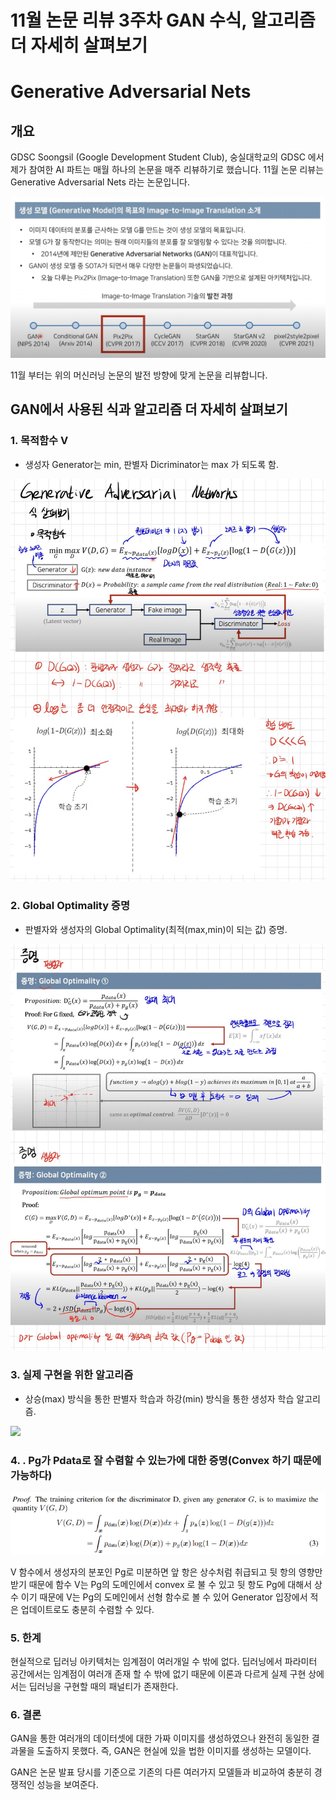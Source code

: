 # 11월 논문 리뷰 3주차 GAN 수식, 알고리즘 더 자세히 살펴보기
# Generative Adversarial Nets

## 개요

GDSC Soongsil (Google Development Student Club), 숭실대학교의 GDSC 에서 제가 참여한 AI 파트는 매월 하나의 논문을 매주 리뷰하기로 했습니다. 11월 논문 리뷰는 Generative Adversarial Nets 라는 논문입니다. 

<img src='https://github.com/HwanGonJang/HwanGonJang.github.io/blob/master/Pictures/ai_1-0.png?raw=true'>

11월 부터는 위의 머신러닝 논문의 발전 방향에 맞게 논문을 리뷰합니다.



## GAN에서 사용된 식과 알고리즘 더 자세히 살펴보기

### 1. 목적함수 V
- 생성자 Generator는 min, 판별자 Dicriminator는 max 가 되도록 함.

<img src='https://github.com/HwanGonJang/HwanGonJang.github.io/blob/master/Pictures/ai_4-1.jpg?raw=true'>



### 2. Global Optimality 증명
- 판별자와 생성자의 Global Optimality(최적(max,min)이 되는 값) 증명.

<img src='https://github.com/HwanGonJang/HwanGonJang.github.io/blob/master/Pictures/ai_4-2.jpg?raw=true'>



### 3. 실제 구현을 위한 알고리즘

- 상승(max) 방식을 통한 판별자 학습과 하강(min) 방식을 통한 생성자 학습 알고리즘.

<img src='https://github.com/HwanGonJang/HwanGonJang.github.io/blob/master/Pictures/ai_4-3.png?raw=true'>



### 4. . Pg가 Pdata로 잘 수렴할 수 있는가에 대한 증명(Convex 하기 때문에 가능하다)

<img src='https://github.com/HwanGonJang/HwanGonJang.github.io/blob/master/Pictures/ai_4-4.png?raw=true'>

 V 함수에서 생성자의 분포인 Pg로 미분하면 앞 항은 상수처럼 취급되고 뒷 항의 영향만 받기 때문에 함수 V는 Pg의 도메인에서 convex 로 불 수 있고 뒷 항도 Pg에 대해서 상수 이기 때문에 V는 Pg의 도메인에서 선형 함수로 볼 수 있어 Generator 입장에서 적은 업데이트로도 충분히 수렴할 수 있다.



### 5. 한계

 현실적으로 딥러닝 아키텍처는 임계점이 여러개일 수 밖에 없다. 딥러닝에서 파라미터 공간에서는 임계점이 여러개 존재 할 수 밖에 없기 때문에 이론과 다르게 실제 구현 상에서는 딥러닝을 구현할 때의 패널티가 존재한다. 



### 6. 결론

 GAN을 통한 여러개의 데이터셋에 대한 가짜 이미지를 생성하였으나 완전히 동일한 결과물을 도출하지 못했다. 즉, GAN은 현실에 있을 법한 이미지를 생성하는 모델이다. 

 GAN은 논문 발표 당시를 기준으로 기존의 다른 여러가지 모델들과 비교하여 충분히 경쟁적인 성능을 보여준다.